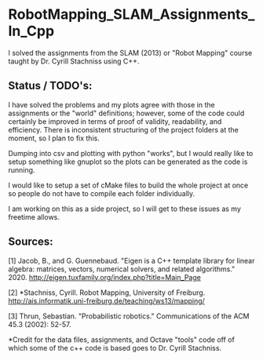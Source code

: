 # RobotMapping_SLAM_Assignments_In_Cpp
I solved the assignments from the SLAM (2013) or "Robot Mapping" course taught by Dr. Cyrill Stachniss using C++.

## Status / TODO's:
I have solved the problems and my plots agree with those in the assignments or the "world" definitions; however, some of the code could certainly be improved in terms of proof of validity, readability, and efficiency. There is inconsistent structuring of the project folders at the moment, so I plan to fix this.

Dumping into csv and plotting with python "works", but I would really like to setup something like gnuplot so the plots can be generated as the code is running.

I would like to setup a set of cMake files to build the whole project at once so people do not have to compile each folder individually. 

I am working on this as a side project, so I will get to these issues as my freetime allows. 

## Sources:
[1] Jacob, B., and G. Guennebaud. "Eigen is a C++ template library for linear algebra: matrices, vectors, numerical solvers, and related algorithms." 2020. http://eigen.tuxfamily.org/index.php?title=Main_Page

[2] *Stachniss, Cyrill. Robot Mapping, University of Freiburg. http://ais.informatik.uni-freiburg.de/teaching/ws13/mapping/

[3] Thrun, Sebastian. "Probabilistic robotics." Communications of the ACM 45.3 (2002): 52-57.

*Credit for the data files, assignments, and Octave "tools" code off of which some of the c++ code is based goes to Dr. Cyrill Stachniss.
